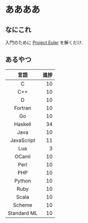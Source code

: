 # ああああ
## なにこれ
入門のために [Project Euler](https://projecteuler.net) を解くだけ.

## あるやつ

|     言語    | 進捗 |
| :---------: | ---: |
|      C      |   10 |
|     C++     |   10 |
|      D      |   10 |
|   Fortran   |   10 |
|      Go     |   10 |
|   Haskell   |   34 |
|     Java    |   10 |
|  JavaScript |   11 |
|     Lua     |    3 |
|    OCaml    |   10 |
|     Perl    |   10 |
|     PHP     |   10 |
|    Python   |   10 |
|     Ruby    |   10 |
|    Scala    |   10 |
|    Scheme   |   10 |
| Standard ML |   10 |

